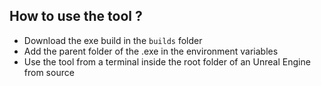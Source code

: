 ## How to use the tool ?

- Download the exe build in the `builds` folder
- Add the parent folder of the .exe in the environment variables
- Use the tool from a terminal inside the root folder of an Unreal Engine from source